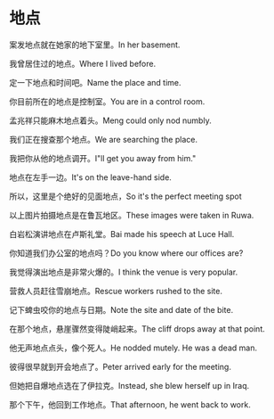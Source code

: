 # 地点

<p><span class="chinese">案发地点就在她家的地下室里。</span><span class="english">In her basement.</span></p>

<p><span class="chinese">我曾居住过的地点。</span><span class="english">Where I lived before.</span></p>

<p><span class="chinese">定一下地点和时间吧。</span><span class="english">Name the place and time.</span></p>

<p><span class="chinese">你目前所在的地点是控制室。</span><span class="english">You are in a control room.</span></p>

<p><span class="chinese">孟兆祥只能麻木地点着头。</span><span class="english">Meng could only nod numbly.</span></p>

<p><span class="chinese">我们正在搜查那个地点。</span><span class="english">We are searching the place.</span></p>

<p><span class="chinese">我把你从他的地点调开。</span><span class="english">I"ll get you away from him."</span></p>

<p><span class="chinese">地点在左手一边。</span><span class="english">It's on the leave-hand side.</span></p>

<p><span class="chinese">所以，这里是个绝好的见面地点，</span><span class="english">So it's the perfect meeting spot</span></p>

<p><span class="chinese">以上图片拍摄地点是在鲁瓦地区。</span><span class="english">These images were taken in Ruwa.</span></p>

<p><span class="chinese">白岩松演讲地点在卢斯礼堂。</span><span class="english">Bai made his speech at Luce Hall.</span></p>

<p><span class="chinese">你知道我们办公室的地点吗？</span><span class="english">Do you know where our offices are?</span></p>

<p><span class="chinese">我觉得演出地点是非常火爆的。</span><span class="english">I think the venue is very popular.</span></p>

<p><span class="chinese">营救人员赶往雪崩地点。</span><span class="english">Rescue workers rushed to the site.</span></p>

<p><span class="chinese">记下蜱虫咬你的地点与日期。</span><span class="english">Note the site and date of the bite.</span></p>

<p><span class="chinese">在那个地点，悬崖骤然变得陡峭起来。</span><span class="english">The cliff drops away at that point.</span></p>

<p><span class="chinese">他无声地点点头，像个死人。</span><span class="english">He nodded mutely. He was a dead man.</span></p>

<p><span class="chinese">彼得很早就到开会地点了。</span><span class="english">Peter arrived early for the meeting.</span></p>

<p><span class="chinese">但她把自爆地点选在了伊拉克。</span><span class="english">Instead, she blew herself up in Iraq.</span></p>

<p><span class="chinese">那个下午，他回到工作地点。</span><span class="english">That afternoon, he went back to work.</span></p>

